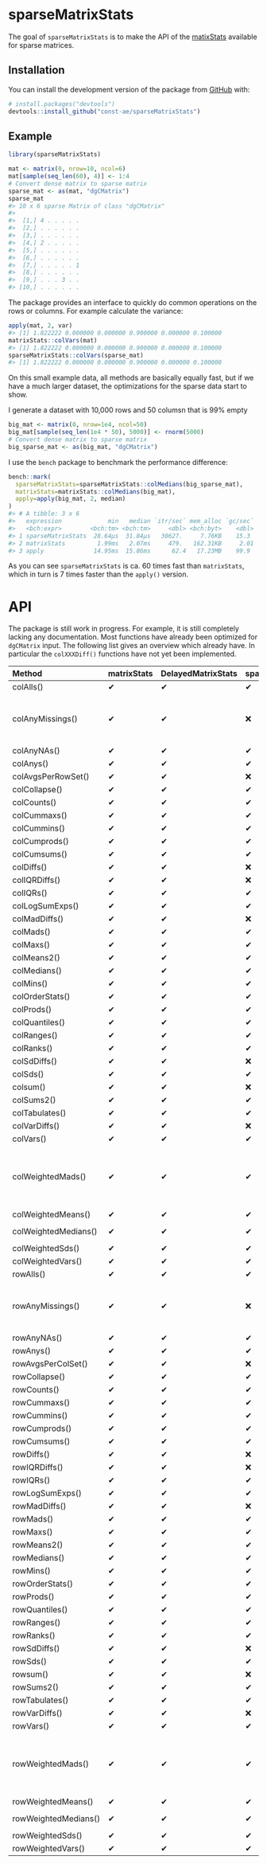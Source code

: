 
<!-- README.md is generated from README.Rmd. Please edit that file -->

# sparseMatrixStats

<!-- badges: start -->

<!-- badges: end -->

The goal of `sparseMatrixStats` is to make the API of the
[matixStats](https://github.com/HenrikBengtsson/matrixStats) available
for sparse matrices.

## Installation

You can install the development version of the package from
[GitHub](https://github.com/const-ae/sparseMatrixStats) with:

``` r
# install.packages("devtools")
devtools::install_github("const-ae/sparseMatrixStats")
```

## Example

``` r
library(sparseMatrixStats)
```

``` r
mat <- matrix(0, nrow=10, ncol=6)
mat[sample(seq_len(60), 4)] <- 1:4
# Convert dense matrix to sparse matrix
sparse_mat <- as(mat, "dgCMatrix")
sparse_mat
#> 10 x 6 sparse Matrix of class "dgCMatrix"
#>                  
#>  [1,] 4 . . . . .
#>  [2,] . . . . . .
#>  [3,] . . . . . .
#>  [4,] 2 . . . . .
#>  [5,] . . . . . .
#>  [6,] . . . . . .
#>  [7,] . . . . . 1
#>  [8,] . . . . . .
#>  [9,] . . . 3 . .
#> [10,] . . . . . .
```

The package provides an interface to quickly do common operations on the
rows or columns. For example calculate the variance:

``` r
apply(mat, 2, var)
#> [1] 1.822222 0.000000 0.000000 0.900000 0.000000 0.100000
matrixStats::colVars(mat)
#> [1] 1.822222 0.000000 0.000000 0.900000 0.000000 0.100000
sparseMatrixStats::colVars(sparse_mat)
#> [1] 1.822222 0.000000 0.000000 0.900000 0.000000 0.100000
```

On this small example data, all methods are basically equally fast, but
if we have a much larger dataset, the optimizations for the sparse data
start to show.

I generate a dataset with 10,000 rows and 50 columsn that is 99% empty

``` r
big_mat <- matrix(0, nrow=1e4, ncol=50)
big_mat[sample(seq_len(1e4 * 50), 5000)] <- rnorm(5000)
# Convert dense matrix to sparse matrix
big_sparse_mat <- as(big_mat, "dgCMatrix")
```

I use the `bench` package to benchmark the performance difference:

``` r
bench::mark(
  sparseMatrixStats=sparseMatrixStats::colMedians(big_sparse_mat),
  matrixStats=matrixStats::colMedians(big_mat),
  apply=apply(big_mat, 2, median)
)
#> # A tibble: 3 x 6
#>   expression             min   median `itr/sec` mem_alloc `gc/sec`
#>   <bch:expr>        <bch:tm> <bch:tm>     <dbl> <bch:byt>    <dbl>
#> 1 sparseMatrixStats  28.64µs  31.84µs   30627.     7.76KB    15.3 
#> 2 matrixStats         1.99ms   2.07ms     479.   162.31KB     2.01
#> 3 apply              14.95ms  15.86ms      62.4   17.23MB    99.9
```

As you can see `sparseMatrixStats` is ca. 60 times fast than
`matrixStats`, which in turn is 7 times faster than the `apply()`
version.

# API

The package is still work in progress. For example, it is still
completely lacking any documentation. Most functions have already been
optimized for `dgCMatrix` input. The following list gives an overview
which already have. In particular the `colXXXDiff()` functions have not
yet been
implemented.

| Method               | matrixStats | DelayedMatrixStats | sparseMatrixStats | Notes                                                                                    |
| :------------------- | :---------- | :----------------- | :---------------- | :--------------------------------------------------------------------------------------- |
| colAlls()            | ✔           | ✔                  | ✔                 |                                                                                          |
| colAnyMissings()     | ✔           | ✔                  | ❌                 | Not implemented because it is deprecated in favor of `colAnyNAs()`                       |
| colAnyNAs()          | ✔           | ✔                  | ✔                 |                                                                                          |
| colAnys()            | ✔           | ✔                  | ✔                 |                                                                                          |
| colAvgsPerRowSet()   | ✔           | ✔                  | ❌                 |                                                                                          |
| colCollapse()        | ✔           | ✔                  | ✔                 |                                                                                          |
| colCounts()          | ✔           | ✔                  | ✔                 |                                                                                          |
| colCummaxs()         | ✔           | ✔                  | ✔                 |                                                                                          |
| colCummins()         | ✔           | ✔                  | ✔                 |                                                                                          |
| colCumprods()        | ✔           | ✔                  | ✔                 |                                                                                          |
| colCumsums()         | ✔           | ✔                  | ✔                 |                                                                                          |
| colDiffs()           | ✔           | ✔                  | ❌                 |                                                                                          |
| colIQRDiffs()        | ✔           | ✔                  | ❌                 |                                                                                          |
| colIQRs()            | ✔           | ✔                  | ✔                 |                                                                                          |
| colLogSumExps()      | ✔           | ✔                  | ✔                 |                                                                                          |
| colMadDiffs()        | ✔           | ✔                  | ❌                 |                                                                                          |
| colMads()            | ✔           | ✔                  | ✔                 |                                                                                          |
| colMaxs()            | ✔           | ✔                  | ✔                 |                                                                                          |
| colMeans2()          | ✔           | ✔                  | ✔                 |                                                                                          |
| colMedians()         | ✔           | ✔                  | ✔                 |                                                                                          |
| colMins()            | ✔           | ✔                  | ✔                 |                                                                                          |
| colOrderStats()      | ✔           | ✔                  | ✔                 |                                                                                          |
| colProds()           | ✔           | ✔                  | ✔                 |                                                                                          |
| colQuantiles()       | ✔           | ✔                  | ✔                 |                                                                                          |
| colRanges()          | ✔           | ✔                  | ✔                 |                                                                                          |
| colRanks()           | ✔           | ✔                  | ✔                 |                                                                                          |
| colSdDiffs()         | ✔           | ✔                  | ❌                 |                                                                                          |
| colSds()             | ✔           | ✔                  | ✔                 |                                                                                          |
| colsum()             | ✔           | ✔                  | ❌                 | Base R function                                                                          |
| colSums2()           | ✔           | ✔                  | ✔                 |                                                                                          |
| colTabulates()       | ✔           | ✔                  | ✔                 |                                                                                          |
| colVarDiffs()        | ✔           | ✔                  | ❌                 |                                                                                          |
| colVars()            | ✔           | ✔                  | ✔                 |                                                                                          |
| colWeightedMads()    | ✔           | ✔                  | ✔                 | Sparse version behaves slightly differently, because it always uses `interpolate=FALSE`. |
| colWeightedMeans()   | ✔           | ✔                  | ✔                 |                                                                                          |
| colWeightedMedians() | ✔           | ✔                  | ✔                 | Only equivalent if `interpolate=FALSE`                                                   |
| colWeightedSds()     | ✔           | ✔                  | ✔                 |                                                                                          |
| colWeightedVars()    | ✔           | ✔                  | ✔                 |                                                                                          |
| rowAlls()            | ✔           | ✔                  | ✔                 |                                                                                          |
| rowAnyMissings()     | ✔           | ✔                  | ❌                 | Not implemented because it is deprecated in favor of `rowAnyNAs()`                       |
| rowAnyNAs()          | ✔           | ✔                  | ✔                 |                                                                                          |
| rowAnys()            | ✔           | ✔                  | ✔                 |                                                                                          |
| rowAvgsPerColSet()   | ✔           | ✔                  | ❌                 |                                                                                          |
| rowCollapse()        | ✔           | ✔                  | ✔                 |                                                                                          |
| rowCounts()          | ✔           | ✔                  | ✔                 |                                                                                          |
| rowCummaxs()         | ✔           | ✔                  | ✔                 |                                                                                          |
| rowCummins()         | ✔           | ✔                  | ✔                 |                                                                                          |
| rowCumprods()        | ✔           | ✔                  | ✔                 |                                                                                          |
| rowCumsums()         | ✔           | ✔                  | ✔                 |                                                                                          |
| rowDiffs()           | ✔           | ✔                  | ❌                 |                                                                                          |
| rowIQRDiffs()        | ✔           | ✔                  | ❌                 |                                                                                          |
| rowIQRs()            | ✔           | ✔                  | ✔                 |                                                                                          |
| rowLogSumExps()      | ✔           | ✔                  | ✔                 |                                                                                          |
| rowMadDiffs()        | ✔           | ✔                  | ❌                 |                                                                                          |
| rowMads()            | ✔           | ✔                  | ✔                 |                                                                                          |
| rowMaxs()            | ✔           | ✔                  | ✔                 |                                                                                          |
| rowMeans2()          | ✔           | ✔                  | ✔                 |                                                                                          |
| rowMedians()         | ✔           | ✔                  | ✔                 |                                                                                          |
| rowMins()            | ✔           | ✔                  | ✔                 |                                                                                          |
| rowOrderStats()      | ✔           | ✔                  | ✔                 |                                                                                          |
| rowProds()           | ✔           | ✔                  | ✔                 |                                                                                          |
| rowQuantiles()       | ✔           | ✔                  | ✔                 |                                                                                          |
| rowRanges()          | ✔           | ✔                  | ✔                 |                                                                                          |
| rowRanks()           | ✔           | ✔                  | ✔                 |                                                                                          |
| rowSdDiffs()         | ✔           | ✔                  | ❌                 |                                                                                          |
| rowSds()             | ✔           | ✔                  | ✔                 |                                                                                          |
| rowsum()             | ✔           | ✔                  | ❌                 | Base R function                                                                          |
| rowSums2()           | ✔           | ✔                  | ✔                 |                                                                                          |
| rowTabulates()       | ✔           | ✔                  | ✔                 |                                                                                          |
| rowVarDiffs()        | ✔           | ✔                  | ❌                 |                                                                                          |
| rowVars()            | ✔           | ✔                  | ✔                 |                                                                                          |
| rowWeightedMads()    | ✔           | ✔                  | ✔                 | Sparse version behaves slightly differently, because it always uses `interpolate=FALSE`. |
| rowWeightedMeans()   | ✔           | ✔                  | ✔                 |                                                                                          |
| rowWeightedMedians() | ✔           | ✔                  | ✔                 | Only equivalent if `interpolate=FALSE`                                                   |
| rowWeightedSds()     | ✔           | ✔                  | ✔                 |                                                                                          |
| rowWeightedVars()    | ✔           | ✔                  | ✔                 |                                                                                          |
